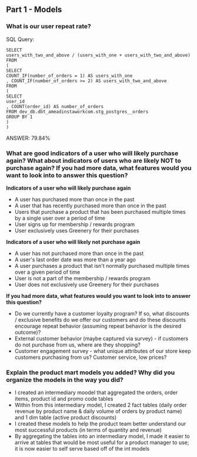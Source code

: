 ## Part 1 - Models
### What is our user repeat rate?

SQL Query:

```
SELECT 
users_with_two_and_above / (users_with_one + users_with_two_and_above)
FROM 
(
SELECT
COUNT_IF(number_of_orders = 1) AS users_with_one
, COUNT_IF(number_of_orders >= 2) AS users_with_two_and_above
FROM
(
SELECT 
user_id
, COUNT(order_id) AS number_of_orders
FROM dev_db.dbt_ameadinstaworkcom.stg_postgres__orders 
GROUP BY 1
)
)

```
ANSWER: 79.84%

### What are good indicators of a user who will likely purchase again? What about indicators of users who are likely NOT to purchase again? If you had more data, what features would you want to look into to answer this question?

**Indicators of a user who will likely purchase again**
- A user has purchased more than once in the past
- A user that has recently purchased more than once in the past
- Users that purchase a product that has been purchased multiple times by a single user over a period of time
- User signs up for membership / rewards program
- User exclusively uses Greenery for their purchases

**Indicators of a user who will likely not purchase again**
- A user has not purchased more than once in the past
- A user's last order date was more than a year ago
- A user purchases a product that isn't normally purchased multiple times over a given period of time
- User is not a part of the membership / rewards program
- User does not exclusively use Greenery for their purchases

**If you had more data, what features would you want to look into to answer this question?**
- Do we currently have a customer loyalty program? If so, what discounts / exclusive benefits do we offer our customers and do these discounts encourage repeat behavior (assuming repeat behavior is the desired outcome)?
- External customer behavior (maybe captured via survey) - if customers do not purchase from us, where are they shopping?
- Customer engagement survey - what unique attributes of our store keep customers purchasing from us? Customer service, low prices?

### Explain the product mart models you added? Why did you organize the models in the way you did?
- I created an intermediary moodel that aggregated the orders, order items, product id and promo code tables
- Within from this intermediary model, I created 2 fact tables (daily order revenue by product name & daily volume of orders by product name) and 1 dim table (active product discounts)
- I created these models to help the product team better understand our most successful products (in terms of quantity and revenue)
- By aggregating the tables into an intermediary model, I made it easier to arrive at tables that would be most useful for a product manager to use; it is now easier to self serve based off of the int models
